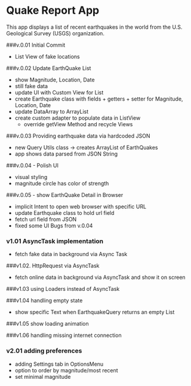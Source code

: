 Quake Report App
===================================

This app displays a list of recent earthquakes in the world
from the U.S. Geological Survey (USGS) organization.

###v.0.01 Initial Commit
* List View of fake locations

###v.0.02 Update EarthQuake List
* show Magnitude, Location, Date
* still fake data
* update UI with Custom View for List
* create Earthquake class with fields + getters + setter for Magnitude, Location, Date
* update DataArray to ArrayList<Earthquake>
* create custom adapter to populate data in ListView
    * override getView Method and recycle Views

###v.0.03 Providing earthquake data via hardcoded JSON
* new Query Utils class -> creates ArrayList of EarthQuakes
* app shows data parsed from JSON String

###v.0.04 - Polish UI
* visual styling
* magnitude circle has color of strength

###v.0.05 - show EarthQuake Detail in Browser
* implicit Intent to open web browser with specific URL
* update Earthquake class to hold url field
* fetch url field from JSON
* fixed some UI Bugs from v.0.04

### v1.01 AsyncTask implementation
* fetch fake data in background via Async Task

###v1.02. HttpRequest via AsyncTask
* fetch online data in background via AsyncTask and show it on screen

###v1.03 using Loaders instead of AsyncTask

###v1.04 handling empty state
* show specific Text when EarthquakeQuery returns an empty List

###v1.05 show loading animation

###v1.06 handling missing internet connection

### v2.01 adding preferences
* adding Settings tab in OptionsMenu
* option to order by magnitude/most recent
* set minimal magnitude


